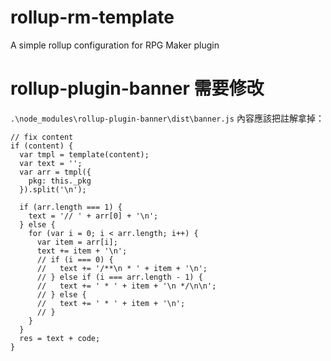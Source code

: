 # rollup-rm-template
A simple rollup configuration for RPG Maker plugin

# rollup-plugin-banner 需要修改

`.\node_modules\rollup-plugin-banner\dist\banner.js` 內容應該把註解拿掉：

```
// fix content
if (content) {
  var tmpl = template(content);
  var text = '';
  var arr = tmpl({
    pkg: this._pkg
  }).split('\n');

  if (arr.length === 1) {
    text = '// ' + arr[0] + '\n';
  } else {
    for (var i = 0; i < arr.length; i++) {
      var item = arr[i];
      text += item + '\n';
      // if (i === 0) {
      //   text += '/**\n * ' + item + '\n';
      // } else if (i === arr.length - 1) {
      //   text += ' * ' + item + '\n */\n\n';
      // } else {
      //   text += ' * ' + item + '\n';
      // }
    }
  }
  res = text + code;
}
```
